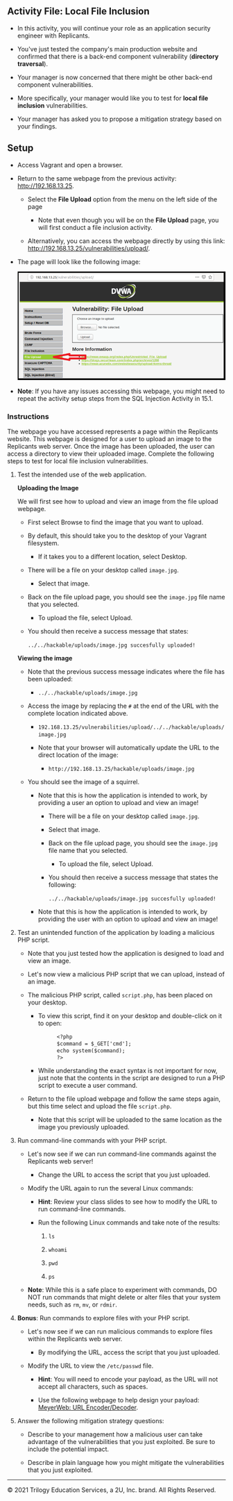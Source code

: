 ## Activity File: Local File Inclusion 

- In this activity, you will continue your role as an application security engineer with Replicants.

- You've just tested the company's main production website and confirmed that there is a back-end component vulnerability (**directory traversal**).

- Your manager is now concerned that there might be other back-end component vulnerabilities.

- More specifically, your manager would like you to test for **local file inclusion** vulnerabilities.

- Your manager has asked you to propose a mitigation strategy based on your findings.

## Setup

- Access Vagrant and open a browser.

- Return to the same webpage from the previous activity: <http://192.168.13.25>.

  - Select the **File Upload** option from the menu on the left side of the page
    
    - Note that even though you will be on the **File Upload** page, you will first conduct a file inclusion activity.

  - Alternatively, you can access the webpage directly by using this link: <http://192.168.13.25/vulnerabilities/upload/>.
  
-  The page will look like the following image:

    ![On DVWA, a red arrow points to File Upload on the left-side menu, and in the center of the page, there is an upload form.](local_file_inclusion.png)

- **Note**: If you have any issues accessing this webpage, you might need to repeat the activity setup steps from the SQL Injection Activity in 15.1.


### Instructions 

The webpage you have accessed represents a page within the Replicants website. This webpage is designed for a user to upload an image to the Replicants web server. Once the image has been uploaded, the user can access a directory to view their uploaded image. Complete the following steps to test for local file inclusion vulnerabilities.

1. Test the intended use of the web application.

    **Uploading the Image**

    We will first see how to upload and view an image from the file upload webpage.

      - First select Browse to find the image that you want to upload.

      - By default, this should take you to the desktop of your Vagrant filesystem.

        - If it takes you to a different location, select Desktop.

    - There will be a file on your desktop called `image.jpg`.
    
      - Select that image.

    - Back on the file upload page, you should see the `image.jpg` file name that you selected.

      - To upload the file, select Upload.

    - You should then receive a success message that states:

      `../../hackable/uploads/image.jpg succesfully uploaded!`
  
    **Viewing the image**  

    - Note that the previous success message indicates where the file has been uploaded: 

      - `../../hackable/uploads/image.jpg`

    - Access the image by replacing the `#` at the end of the URL with the complete location indicated above.

      - `192.168.13.25/vulnerabilities/upload/../../hackable/uploads/image.jpg `

      - Note that your browser will automatically update the URL to the direct location of the image:

        - `http://192.168.13.25/hackable/uploads/image.jpg`

    - You should see the image of a squirrel.

      - Note that this is how the application is intended to work, by providing a user an option to upload and view an image!

          - There will be a file on your desktop called `image.jpg`.

          - Select that image.

        - Back on the file upload page, you should see the `image.jpg` file name that you selected.

          - To upload the file, select Upload.

        - You should then receive a success message that states the following:

          `../../hackable/uploads/image.jpg succesfully uploaded!`
        
      - Note that this is how the application is intended to work, by providing the user with an option to upload and view an image!

2. Test an unintended function of the application by loading a malicious PHP script.

    - Note that you just tested how the application is designed to load and view an image.

    - Let's now view a malicious PHP script that we can upload, instead of an image.

    - The malicious PHP script, called `script.php`, has been placed on your desktop.

      - To view this script, find it on your desktop and double-click on it to open:
      
                  <?php
                  $command = $_GET['cmd'];
                  echo system($command);
                  ?>

      - While understanding the exact syntax is not important for now, just note that the contents in the script are designed to run a PHP script to execute a user command.

    - Return to the file upload webpage and follow the same steps again, but this time select and upload the file `script.php`.

      - Note that this script will be uploaded to the same location as the image you previously uploaded.

3. Run command-line commands with your PHP script.

    - Let's now see if we can run command-line commands against the Replicants web server!

      - Change the URL to access the script that you just uploaded.
      
    - Modify the URL again to run the several Linux commands:

      - **Hint**: Review your class slides to see how to modify the URL to run command-line commands.

      - Run the following Linux commands and take note of the results:

        1. `ls`

        2. `whoami`
        
        3. `pwd`
        
        4. `ps`

    - **Note**: While this is a safe place to experiment with commands, DO NOT run commands that might delete or alter files that your system needs, such as `rm`, `mv`, or `rdmir`.

4. **Bonus**: Run commands to explore files with your PHP script.

    - Let's now see if we can run malicious commands to explore files within the Replicants web server.

      - By modifying the URL, access the script that you just uploaded.
      
    - Modify the URL to view the `/etc/passwd` file.

      - **Hint**: You will need to encode your payload, as the URL will not accept all characters, such as spaces.

      - Use the following webpage to help design your payload: [MeyerWeb: URL Encoder/Decoder](https://meyerweb.com/eric/tools/dencoder/).

5. Answer the following mitigation strategy questions:

    - Describe to your management how a malicious user can take advantage of the vulnerabilities that you just exploited. Be sure to include the potential impact.

    - Describe in plain language how you might mitigate the vulnerabilities that you just exploited.

---

© 2021 Trilogy Education Services, a 2U, Inc. brand. All Rights Reserved. 
